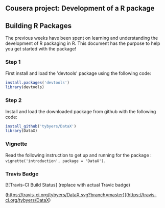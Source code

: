 ## Cousera project: Development of a R package

## Building R Packages
The previous weeks have been spent on learning and understanding the 
development of R packaging in R. This document has the purpose to help you 
get started with the package! 

### Step 1 

First install and load the 'devtools' package using the following code: 

```R
install.packages('devtools')
library(devtools)
```
### Step 2

Install and load the downloaded package from github with the following code: 

```R
install_github('tybyers/DataX')
library(DataX)
```

### Vignette

Read the following instruction to get up 
and running for the package : `vignette('introduction', package = 'DataX')`.

### Travis Badge

[![Travis-CI Build Status] (replace with actual Travic badge)

(https://travis-ci.org/tybyers/DataX.svg?branch=master)](https://travis-ci.org/tybyers/DataX)


